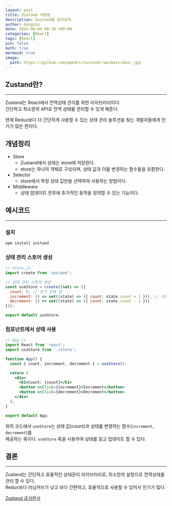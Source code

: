 ```yaml
---
layout: post
title: Zustand 사용법
description: Zustand를 알아보자.
author: dongsin
date: 2024-06-04 00:10 +09:00
categories: [React]
tags: [React]
pin: false
math: true
mermaid: true
image:
  path: https://github.com/pmndrs/zustand/raw/main/bear.jpg
---
```


## Zustand란?
---
Zustand는 React에서 전역상태 관리를 위한 라이브러리이다. <br />
간단하고 최소한의 API로 전역 상태를 관리할 수 있게 해준다. <br />

현재 Redux보다 더 간단하게 사용할 수 있는 상태 관리 솔루션을 찾는 개발자들에게 인기가 많은 편이다.

## 개념정리
* Store
    * Zustand에서 상태는 store에 저장된다. 
    * store는 하나의 객체로 구성되며, 상태 값과 이를 변경하는 함수들을 포함한다.
* Selector
    * store에서 특정 상태 값만을 선택하여 사용하는 방법이다.
* Middleware
    * 상태 업데이트 전후에 추가적인 동작을 정의할 수 있는 기능이다.

## 예시코드
---

### 설치
```bash
npm install zustand
```

### 상태 관리 스토어 생성
```js
// store.js
import create from 'zustand';

// 상태 관리 스토어 생성
const useStore = create((set) => ({
  count: 0, // 초기 상태 값
  increment: () => set((state) => ({ count: state.count + 1 })), // 상태 업데이트 함수
  decrement: () => set((state) => ({ count: state.count - 1 }))
}));

export default useStore;

```

### 컴포넌트에서 상태 사용
```jsx
// App.js
import React from 'react';
import useStore from './store';

function App() {
  const { count, increment, decrement } = useStore();

  return (
    <div>
      <h1>Count: {count}</h1>
      <button onClick={increment}>Increment</button>
      <button onClick={decrement}>Decrement</button>
    </div>
  );
}

export default App;
```

위의 코드에서 `useStore`는 상태 값(count)과 상태를 변경하는 함수(`increment`, `decrement`)를 <br />
제공하는 훅이다. `useStore` 훅을 사용하여 상태를 읽고 업데이트 할 수 있다.

## 결론
---
Zustand는 간단하고 효율적인 상태관리 라이브러리로, 최소한의 설정으로 전역상태를 관리 할 수 있다.<br />
Redux보다 러닝커브가 낮고 보다 간편하고, 효율적으로 사용할 수 있어서 인기가 많다.


[Zustand 공식문서](https://docs.pmnd.rs/zustand/getting-started/introduction)